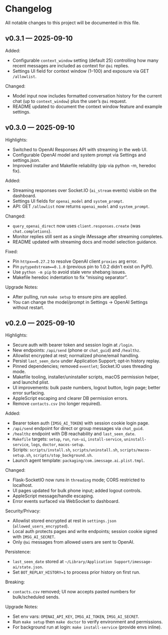 # Changelog

All notable changes to this project will be documented in this file.

## v0.3.1 — 2025-09-10

Added:
- Configurable `context_window` setting (default 25) controlling how many recent messages are included as context for `@ai` replies.
- Settings UI field for context window (1–100) and exposure via GET `/allowlist`.

Changed:
- Model input now includes formatted conversation history for the current chat (up to `context_window`) plus the user’s `@ai` request.
- README updated to document the context window feature and example settings.

## v0.3.0 — 2025-09-10

Highlights:
- Switched to OpenAI Responses API with streaming in the web UI.
- Configurable OpenAI model and system prompt via Settings and settings.json.
- Improved installer and Makefile reliability (pip via python -m, heredoc fix).

Added:
- Streaming responses over Socket.IO (`ai_stream` events) visible on the dashboard.
- Settings UI fields for `openai_model` and `system_prompt`.
- API: GET `/allowlist` now returns `openai_model` and `system_prompt`.

Changed:
- `query_openai_direct` now uses `client.responses.create` (was `chat.completions`).
- Monitor replies still sent as a single iMessage after streaming completes.
- README updated with streaming docs and model selection guidance.

Fixed:
- Pin `httpx==0.27.2` to resolve OpenAI client `proxies` arg error.
- Pin `pytypedstream==0.1.0` (previous pin to 1.0.2 didn’t exist on PyPI).
- Use `python -m pip` to avoid stale venv shebang issues.
- Makefile heredoc indentation to fix “missing separator”.

Upgrade Notes:
- After pulling, run `make setup` to ensure pins are applied.
- You can change the model/prompt in Settings → OpenAI Settings without restart.

## v0.2.0 — 2025-09-10

Highlights:
- Secure auth with bearer token and session login at `/login`.
- New endpoints: `/api/send` (phone or `chat_guid`) and `/healthz`.
- Allowlist encrypted at rest; normalized phone/email handling.
- Persist `last_seen_date` under Application Support; opt‑in history replay.
- Pinned dependencies; removed `eventlet`; Socket.IO uses threading mode.
- Makefile tooling, installer/uninstaller scripts, macOS permission helper, and launchd plist.
- UI improvements: bulk paste numbers, logout button, login page; better error surfacing.
- AppleScript escaping and clearer DB permission errors.
- Remove `contacts.csv` (no longer required).

Added:
- Bearer token auth (`IMSG_AI_TOKEN`) with session cookie login page.
- `/api/send` endpoint for direct or group messages via `chat_guid`.
- `/healthz` endpoint with DB reachability and `last_seen_date`.
- `Makefile` targets: `setup`, `run`, `run-ui`, `install-service`, `uninstall-service`, `logs`, `doctor`, `macos-setup`.
- Scripts: `scripts/install.sh`, `scripts/uninstall.sh`, `scripts/macos-setup.sh`, `scripts/stop_background.sh`.
- Launch agent template: `packaging/com.imessage.ai.plist.tmpl`.

Changed:
- Flask-SocketIO now runs in `threading` mode; CORS restricted to localhost.
- UI pages updated for bulk phone input; added logout controls.
- AppleScript message/handle escaping.
- Error events surfaced via WebSocket to dashboard.

Security/Privacy:
- Allowlist stored encrypted at rest in `settings.json` (`allowed_users_encrypted`).
- Local auth protects pages and write endpoints; session cookie signed with `IMSG_AI_SECRET`.
- Only `@ai` messages from allowed users are sent to OpenAI.

Persistence:
- `last_seen_date` stored at `~/Library/Application Support/imessage-ai/state.json`.
- Set `BOT_REPLAY_HISTORY=1` to process prior history on first run.

Breaking:
- `contacts.csv` removed; UI now accepts pasted numbers for bulk/scheduled sends.

Upgrade Notes:
- Set env vars: `OPENAI_API_KEY`, `IMSG_AI_TOKEN`, `IMSG_AI_SECRET`.
- Run `make setup` then `make doctor` to verify environment and permissions.
- For background run at login: `make install-service` (provide envs inline).

